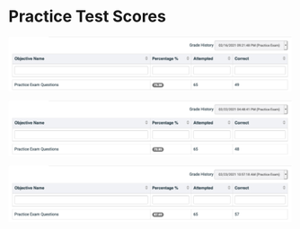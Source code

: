 # Practice Test Scores

![Test date: Feb 16, 2021, Score: 49/65 \(75.38%\)](.gitbook/assets/screenshot_2021-02-24-grade-ptp-2-.png)

![Test date: Feb 22, 2021, Score: 48/65 \(73.85%\)](.gitbook/assets/screenshot_2021-02-24-grade-ptp-1-.png)

![Test date: Feb 23, 2021, Score: 57/65 \(87.69%\)](.gitbook/assets/screenshot_2021-02-24-grade-ptp.png)



